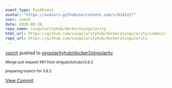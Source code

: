 ```yaml
---
event_type: PushEvent
avatar: "https://avatars.githubusercontent.com/u/814322?"
user: vsoch
date: 2020-08-26
repo_name: singularityhub/docker2singularity
html_url: https://github.com/singularityhub/docker2singularity/commit/f08aff62ce8b009204b2f2bc1e8f13cea2f7fe6a
repo_url: https://github.com/singularityhub/docker2singularity
---
```


<a href='https://github.com/vsoch' target='_blank'>vsoch</a> pushed to <a href='https://github.com/singularityhub/docker2singularity' target='_blank'>singularityhub/docker2singularity</a>

<small>Merge pull request #91 from singularityhub/v3.6.2

preparing branch for 3.6.2</small>

<a href='https://github.com/singularityhub/docker2singularity/commit/f08aff62ce8b009204b2f2bc1e8f13cea2f7fe6a' target='_blank'>View Commit</a>